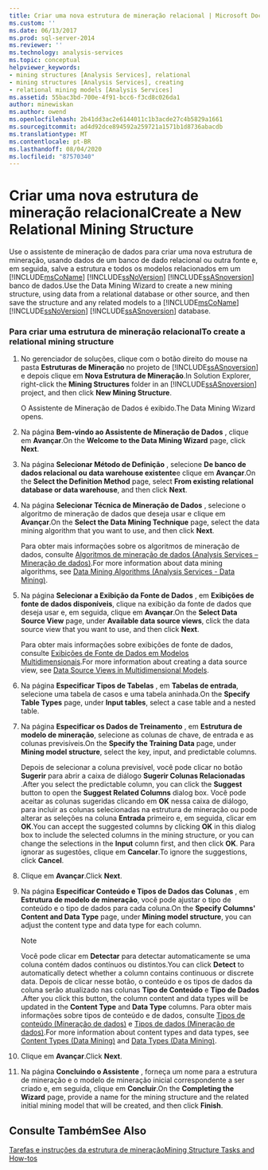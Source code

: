 ```yaml
---
title: Criar uma nova estrutura de mineração relacional | Microsoft Docs
ms.custom: ''
ms.date: 06/13/2017
ms.prod: sql-server-2014
ms.reviewer: ''
ms.technology: analysis-services
ms.topic: conceptual
helpviewer_keywords:
- mining structures [Analysis Services], relational
- mining structures [Analysis Services], creating
- relational mining models [Analysis Services]
ms.assetid: 55bac3bd-700e-4f91-bcc6-f3cd8c026da1
author: minewiskan
ms.author: owend
ms.openlocfilehash: 2b41dd3ac2e6144011c1b3acde27c4b5829a1661
ms.sourcegitcommit: ad4d92dce894592a259721a1571b1d8736abacdb
ms.translationtype: MT
ms.contentlocale: pt-BR
ms.lasthandoff: 08/04/2020
ms.locfileid: "87570340"
---
```

# <a name="create-a-new-relational-mining-structure"></a><span data-ttu-id="2a2f2-102">Criar uma nova estrutura de mineração relacional</span><span class="sxs-lookup"><span data-stu-id="2a2f2-102">Create a New Relational Mining Structure</span></span>
  <span data-ttu-id="2a2f2-103">Use o assistente de mineração de dados para criar uma nova estrutura de mineração, usando dados de um banco de dado relacional ou outra fonte e, em seguida, salve a estrutura e todos os modelos relacionados em um [!INCLUDE[msCoName](../../includes/msconame-md.md)] [!INCLUDE[ssNoVersion](../../includes/ssnoversion-md.md)] [!INCLUDE[ssASnoversion](../../includes/ssasnoversion-md.md)] banco de dados.</span><span class="sxs-lookup"><span data-stu-id="2a2f2-103">Use the Data Mining Wizard to create a new mining structure, using data from a relational database or other source, and then save the structure and any related models to a [!INCLUDE[msCoName](../../includes/msconame-md.md)] [!INCLUDE[ssNoVersion](../../includes/ssnoversion-md.md)] [!INCLUDE[ssASnoversion](../../includes/ssasnoversion-md.md)] database.</span></span>  
  
### <a name="to-create-a-relational-mining-structure"></a><span data-ttu-id="2a2f2-104">Para criar uma estrutura de mineração relacional</span><span class="sxs-lookup"><span data-stu-id="2a2f2-104">To create a relational mining structure</span></span>  
  
1.  <span data-ttu-id="2a2f2-105">No gerenciador de soluções, clique com o botão direito do mouse na pasta **Estruturas de Mineração** no projeto de [!INCLUDE[ssASnoversion](../../includes/ssasnoversion-md.md)] e depois clique em **Nova Estrutura de Mineração**.</span><span class="sxs-lookup"><span data-stu-id="2a2f2-105">In Solution Explorer, right-click the **Mining Structures** folder in an [!INCLUDE[ssASnoversion](../../includes/ssasnoversion-md.md)] project, and then click **New Mining Structure**.</span></span>  
  
     <span data-ttu-id="2a2f2-106">O Assistente de Mineração de Dados é exibido.</span><span class="sxs-lookup"><span data-stu-id="2a2f2-106">The Data Mining Wizard opens.</span></span>  
  
2.  <span data-ttu-id="2a2f2-107">Na página **Bem-vindo ao Assistente de Mineração de Dados** , clique em **Avançar**.</span><span class="sxs-lookup"><span data-stu-id="2a2f2-107">On the **Welcome to the Data Mining Wizard** page, click **Next**.</span></span>  
  
3.  <span data-ttu-id="2a2f2-108">Na página **Selecionar Método de Definição** , selecione **De banco de dados relacional ou data warehouse existente**e clique em **Avançar**.</span><span class="sxs-lookup"><span data-stu-id="2a2f2-108">On the **Select the Definition Method** page, select **From existing relational database or data warehouse**, and then click **Next**.</span></span>  
  
4.  <span data-ttu-id="2a2f2-109">Na página **Selecionar Técnica de Mineração de Dados** , selecione o algoritmo de mineração de dados que deseja usar e clique em **Avançar**.</span><span class="sxs-lookup"><span data-stu-id="2a2f2-109">On the **Select the Data Mining Technique** page, select the data mining algorithm that you want to use, and then click **Next**.</span></span>  
  
     <span data-ttu-id="2a2f2-110">Para obter mais informações sobre os algoritmos de mineração de dados, consulte [Algoritmos de mineração de dados &#40;Analysis Services – Mineração de dados&#41;](data-mining-algorithms-analysis-services-data-mining.md).</span><span class="sxs-lookup"><span data-stu-id="2a2f2-110">For more information about data mining algorithms, see [Data Mining Algorithms &#40;Analysis Services - Data Mining&#41;](data-mining-algorithms-analysis-services-data-mining.md).</span></span>  
  
5.  <span data-ttu-id="2a2f2-111">Na página **Selecionar a Exibição da Fonte de Dados** , em **Exibições de fonte de dados disponíveis**, clique na exibição da fonte de dados que deseja usar e, em seguida, clique em **Avançar**.</span><span class="sxs-lookup"><span data-stu-id="2a2f2-111">On the **Select Data Source View** page, under **Available data source views**, click the data source view that you want to use, and then click **Next**.</span></span>  
  
     <span data-ttu-id="2a2f2-112">Para obter mais informações sobre exibições de fonte de dados, consulte [Exibições de Fonte de Dados em Modelos Multidimensionais](../multidimensional-models/data-source-views-in-multidimensional-models.md).</span><span class="sxs-lookup"><span data-stu-id="2a2f2-112">For more information about creating a data source view, see [Data Source Views in Multidimensional Models](../multidimensional-models/data-source-views-in-multidimensional-models.md).</span></span>  
  
6.  <span data-ttu-id="2a2f2-113">Na página **Especificar Tipos de Tabelas** , em **Tabelas de entrada**, selecione uma tabela de casos e uma tabela aninhada.</span><span class="sxs-lookup"><span data-stu-id="2a2f2-113">On the **Specify Table Types** page, under **Input tables**, select a case table and a nested table.</span></span>  
  
7.  <span data-ttu-id="2a2f2-114">Na página **Especificar os Dados de Treinamento** , em **Estrutura de modelo de mineração**, selecione as colunas de chave, de entrada e as colunas previsíveis.</span><span class="sxs-lookup"><span data-stu-id="2a2f2-114">On the **Specify the Training Data** page, under **Mining model structure**, select the key, input, and predictable columns.</span></span>  
  
     <span data-ttu-id="2a2f2-115">Depois de selecionar a coluna previsível, você pode clicar no botão **Sugerir** para abrir a caixa de diálogo **Sugerir Colunas Relacionadas** .</span><span class="sxs-lookup"><span data-stu-id="2a2f2-115">After you select the predictable column, you can click the **Suggest** button to open the **Suggest Related Columns** dialog box.</span></span> <span data-ttu-id="2a2f2-116">Você pode aceitar as colunas sugeridas clicando em **OK** nessa caixa de diálogo, para incluir as colunas selecionadas na estrutura de mineração ou pode alterar as seleções na coluna **Entrada** primeiro e, em seguida, clicar em **OK**.</span><span class="sxs-lookup"><span data-stu-id="2a2f2-116">You can accept the suggested columns by clicking **OK** in this dialog box to include the selected columns in the mining structure, or you can change the selections in the **Input** column first, and then click **OK**.</span></span> <span data-ttu-id="2a2f2-117">Para ignorar as sugestões, clique em **Cancelar**.</span><span class="sxs-lookup"><span data-stu-id="2a2f2-117">To ignore the suggestions, click **Cancel**.</span></span>  
  
8.  <span data-ttu-id="2a2f2-118">Clique em **Avançar**.</span><span class="sxs-lookup"><span data-stu-id="2a2f2-118">Click **Next**.</span></span>  
  
9. <span data-ttu-id="2a2f2-119">Na página **Especificar Conteúdo e Tipos de Dados das Colunas** , em **Estrutura de modelo de mineração**, você pode ajustar o tipo de conteúdo e o tipo de dados para cada coluna.</span><span class="sxs-lookup"><span data-stu-id="2a2f2-119">On the **Specify Columns' Content and Data Type** page, under **Mining model structure**, you can adjust the content type and data type for each column.</span></span>  
  
    > [!NOTE]  
    >  <span data-ttu-id="2a2f2-120">Você pode clicar em **Detectar** para detectar automaticamente se uma coluna contém dados contínuos ou distintos.</span><span class="sxs-lookup"><span data-stu-id="2a2f2-120">You can click **Detect** to automatically detect whether a column contains continuous or discrete data.</span></span> <span data-ttu-id="2a2f2-121">Depois de clicar nesse botão, o conteúdo e os tipos de dados da coluna serão atualizado nas colunas **Tipo de Conteúdo** e **Tipo de Dados** .</span><span class="sxs-lookup"><span data-stu-id="2a2f2-121">After you click this button, the column content and data types will be updated in the **Content Type** and **Data Type** columns.</span></span> <span data-ttu-id="2a2f2-122">Para obter mais informações sobre tipos de conteúdo e de dados, consulte [Tipos de conteúdo &#40;Mineração de dados&#41;](content-types-data-mining.md) e [Tipos de dados &#40;Mineração de dados&#41;](data-types-data-mining.md).</span><span class="sxs-lookup"><span data-stu-id="2a2f2-122">For more information about content types and data types, see [Content Types &#40;Data Mining&#41;](content-types-data-mining.md) and [Data Types &#40;Data Mining&#41;](data-types-data-mining.md).</span></span>  
  
10. <span data-ttu-id="2a2f2-123">Clique em **Avançar**.</span><span class="sxs-lookup"><span data-stu-id="2a2f2-123">Click **Next**.</span></span>  
  
11. <span data-ttu-id="2a2f2-124">Na página **Concluindo o Assistente** , forneça um nome para a estrutura de mineração e o modelo de mineração inicial correspondente a ser criado e, em seguida, clique em **Concluir**.</span><span class="sxs-lookup"><span data-stu-id="2a2f2-124">On the **Completing the Wizard** page, provide a name for the mining structure and the related initial mining model that will be created, and then click **Finish**.</span></span>  
  
## <a name="see-also"></a><span data-ttu-id="2a2f2-125">Consulte Também</span><span class="sxs-lookup"><span data-stu-id="2a2f2-125">See Also</span></span>  
 [<span data-ttu-id="2a2f2-126">Tarefas e instruções da estrutura de mineração</span><span class="sxs-lookup"><span data-stu-id="2a2f2-126">Mining Structure Tasks and How-tos</span></span>](mining-structure-tasks-and-how-tos.md)  
  
  
